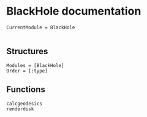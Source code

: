 # BlackHole documentation

```@meta
CurrentModule = BlackHole
```

```@contents
```

## Structures

```@autodocs
Modules = [BlackHole]
Order = [:type]
```

## Functions

```@docs
calcgeodesics
renderdisk
```
